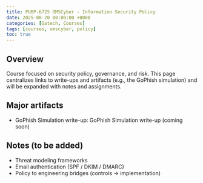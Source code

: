 ```yaml
---
title: PUBP-6725 OMSCyber - Information Security Policy
date: 2025-08-20 00:00:00 +0000
categories: [Gatech, Courses]
tags: [courses, omscyber, policy]
toc: true
---
```


## Overview

Course focused on security policy, governance, and risk. This page centralizes links to write-ups and artifacts (e.g., the GoPhish simulation) and will be expanded with notes and assignments.

## Major artifacts

- GoPhish Simulation write-up: GoPhish Simulation write-up (coming soon)

## Notes (to be added)

- Threat modeling frameworks
- Email authentication (SPF / DKIM / DMARC)
- Policy to engineering bridges (controls → implementation)
